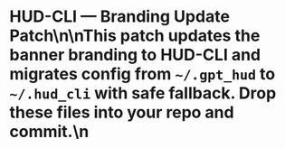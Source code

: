 # HUD-CLI — Branding Update Patch\n\nThis patch updates the banner branding to **HUD-CLI** and migrates config from `~/.gpt_hud` to `~/.hud_cli` with safe fallback. Drop these files into your repo and commit.\n